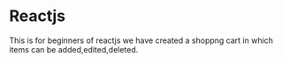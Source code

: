 # Reactjs
This is for beginners of reactjs we have created a shoppng cart in which items can be added,edited,deleted.

